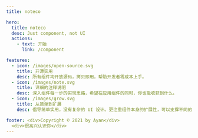 ```yaml
---
title: noteco

hero:
  title: noteco
  desc: Just component, not UI
  actions:
    - text: 开始
      link: /component

features:
  - icon: /images/open-source.svg
    title: 开源实用
    desc: 所有组件均开放源码，拷贝即用，帮助开发者零成本上手。
  - icon: /images/note.svg
    title: 详细的注释说明
    desc: 深入组件每一步的实现思路，希望在应用组件的同时，你也能收获到什么。
  - icon: /images/grow.svg
    title: 从简单到扩展
    desc: 倡导简单实用，没有复杂的 UI 设计。更注重组件本身的扩展性，可以支撑不同的应用场景。

footer: <div>Copyright © 2021 by Ayan</div>
  <div>很高兴认识你</div>
---
```


